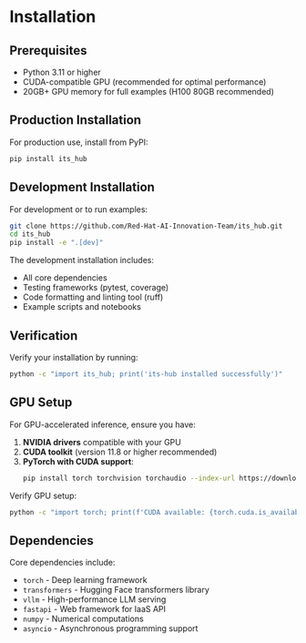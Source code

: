 # Installation

## Prerequisites

- Python 3.11 or higher
- CUDA-compatible GPU (recommended for optimal performance)
- 20GB+ GPU memory for full examples (H100 80GB recommended)

## Production Installation

For production use, install from PyPI:

```bash
pip install its_hub
```

## Development Installation

For development or to run examples:

```bash
git clone https://github.com/Red-Hat-AI-Innovation-Team/its_hub.git
cd its_hub
pip install -e ".[dev]"
```

The development installation includes:
- All core dependencies
- Testing frameworks (pytest, coverage)
- Code formatting and linting tool (ruff)
- Example scripts and notebooks

## Verification

Verify your installation by running:

```bash
python -c "import its_hub; print('its-hub installed successfully')"
```

## GPU Setup

For GPU-accelerated inference, ensure you have:

1. **NVIDIA drivers** compatible with your GPU
2. **CUDA toolkit** (version 11.8 or higher recommended)
3. **PyTorch with CUDA support**:
   ```bash
   pip install torch torchvision torchaudio --index-url https://download.pytorch.org/whl/cu118
   ```

Verify GPU setup:
```bash
python -c "import torch; print(f'CUDA available: {torch.cuda.is_available()}')"
```

## Dependencies

Core dependencies include:
- `torch` - Deep learning framework
- `transformers` - Hugging Face transformers library
- `vllm` - High-performance LLM serving
- `fastapi` - Web framework for IaaS API
- `numpy` - Numerical computations
- `asyncio` - Asynchronous programming support